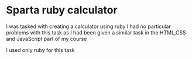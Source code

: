 # Sparta ruby calculator

I was tasked with creating a calculator using ruby
I had no particular problems with this task as I had been given a similar task in the HTML,CSS and JavaScript part of my course

I used only ruby for this task
